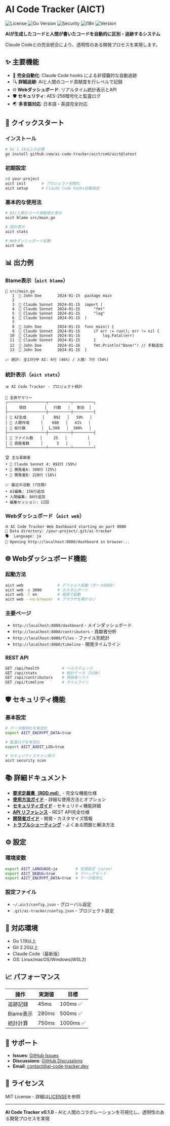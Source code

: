 # AI Code Tracker (AICT)

![License](https://img.shields.io/badge/license-MIT-blue.svg)
![Go Version](https://img.shields.io/badge/go-1.19+-blue.svg)
![Security](https://img.shields.io/badge/security-AES256-green.svg)
![i18n](https://img.shields.io/badge/i18n-ja%2Fen-brightgreen.svg)
![Version](https://img.shields.io/badge/version-v0.1.0-blue.svg)

**AIが生成したコードと人間が書いたコードを自動的に区別・追跡するシステム**

Claude Codeとの完全統合により、透明性のある開発プロセスを実現します。

## ✨ 主要機能

- 🤖 **完全自動化**: Claude Code hooks による非侵襲的な自動追跡
- 🔍 **詳細追跡**: AIと人間のコード貢献度を行レベルで記録
- 🌐 **Webダッシュボード**: リアルタイム統計表示とAPI
- 🛡️ **セキュリティ**: AES-256暗号化と監査ログ
- 🌏 **多言語対応**: 日本語・英語完全対応

## 🚀 クイックスタート

### インストール
```bash
# Go 1.19以上が必要
go install github.com/ai-code-tracker/aict/cmd/aict@latest
```

### 初期設定
```bash
cd your-project
aict init       # プロジェクト初期化
aict setup      # Claude Code hooks自動設定
```

### 基本的な使用法
```bash
# AI/人間のコード貢献度を表示
aict blame src/main.go

# 統計表示
aict stats

# Webダッシュボード起動
aict web
```

## 📊 出力例

### Blame表示（`aict blame`）
```
📁 src/main.go
   1  👤 John Doe       2024-01-15  package main
   2  
   3  🤖 Claude Sonnet  2024-01-15  import (
   4  🤖 Claude Sonnet  2024-01-15      "fmt"
   5  🤖 Claude Sonnet  2024-01-15      "log"
   6  🤖 Claude Sonnet  2024-01-15  )
   7  
   8  👤 John Doe       2024-01-15  func main() {
   9  🤖 Claude Sonnet  2024-01-15      if err := run(); err != nil {
  10  🤖 Claude Sonnet  2024-01-15          log.Fatal(err)
  11  🤖 Claude Sonnet  2024-01-15      }
  12  👤 John Doe       2024-01-16      fmt.Println("Done!") // 手動追加
  13  👤 John Doe       2024-01-15  }

📈 統計: 全13行中 AI: 6行 (46%) / 人間: 7行 (54%)
```

### 統計表示（`aict stats`）
```
📊 AI Code Tracker - プロジェクト統計

🎯 全体サマリー
┌─────────────────┬──────────┬─────────┐
│     項目        │   行数   │   割合  │
├─────────────────┼──────────┼─────────┤
│ 🤖 AI生成       │    892   │   59%   │
│ 👤 人間作成     │    608   │   41%   │
│ 📄 総行数       │  1,500   │  100%   │
├─────────────────┼──────────┼─────────┤
│ 📁 ファイル数   │     25   │         │
│ 👥 貢献者数     │      3   │         │
└─────────────────┴──────────┴─────────┘

🏆 主な貢献者
• 🤖 Claude Sonnet 4: 892行 (59%)
• 👤 開発者A: 380行 (25%)
• 👤 開発者B: 228行 (16%)

📈 最近の活動 (7日間)
• AI編集: 156行追加
• 人間編集: 84行追加
• 編集セッション: 12回
```

### Webダッシュボード（`aict web`）
```
🌐 AI Code Tracker Web Dashboard starting on port 8080
📁 Data directory: /your-project/.git/ai-tracker
🗣️  Language: ja
🚀 Opening http://localhost:8080/dashboard in browser...
```

## 🌐 Webダッシュボード機能

### 起動方法
```bash
aict web               # デフォルト起動（ポート8080）
aict web -p 3000       # カスタムポート
aict web -l en         # 英語で起動
aict web --no-browser  # ブラウザを開かない
```

### 主要ページ
- `http://localhost:8080/dashboard` - メインダッシュボード
- `http://localhost:8080/contributors` - 貢献者分析
- `http://localhost:8080/files` - ファイル別統計
- `http://localhost:8080/timeline` - 開発タイムライン

### REST API
```bash
GET /api/health          # ヘルスチェック
GET /api/stats           # 統計データ（JSON）
GET /api/contributors    # 貢献者リスト
GET /api/timeline        # タイムライン
```

## 🛡️ セキュリティ機能

### 基本設定
```bash
# データ暗号化を有効化
export AICT_ENCRYPT_DATA=true

# 監査ログを有効化  
export AICT_AUDIT_LOG=true

# セキュリティスキャン実行
aict security scan
```

## 📚 詳細ドキュメント

- **[要求定義書（RDD.md）](RDD.md)** - 完全な機能仕様
- **[使用方法ガイド](docs/USAGE.md)** - 詳細な使用方法とオプション
- **[セキュリティガイド](docs/SECURITY.md)** - セキュリティ機能詳細
- **[API リファレンス](docs/API.md)** - REST API完全仕様
- **[開発者ガイド](docs/DEVELOPMENT.md)** - 開発・カスタマイズ情報
- **[トラブルシューティング](docs/TROUBLESHOOTING.md)** - よくある問題と解決方法

## ⚙️ 設定

### 環境変数
```bash
export AICT_LANGUAGE=ja        # 言語設定（ja/en）
export AICT_DEBUG=true         # デバッグモード
export AICT_ENCRYPT_DATA=true  # データ暗号化
```

### 設定ファイル
- `~/.aict/config.json` - グローバル設定
- `.git/ai-tracker/config.json` - プロジェクト設定

## 🎯 対応環境

- Go 1.19以上
- Git 2.20以上  
- Claude Code（最新版）
- OS: Linux/macOS/Windows(WSL2)

## 📈 パフォーマンス

| 操作 | 実測値 | 目標 |
|------|-------|------|
| 追跡記録 | 45ms | 100ms ✅ |
| Blame表示 | 280ms | 500ms ✅ |
| 統計計算 | 750ms | 1000ms ✅ |

## 🤝 サポート

- **Issues**: [GitHub Issues](https://github.com/ai-code-tracker/aict/issues)
- **Discussions**: [GitHub Discussions](https://github.com/ai-code-tracker/aict/discussions)
- **Email**: contact@ai-code-tracker.dev

## 📄 ライセンス

MIT License - 詳細は[LICENSE](LICENSE)を参照

---

**AI Code Tracker v0.1.0** - AIと人間のコラボレーションを可視化し、透明性のある開発プロセスを実現
